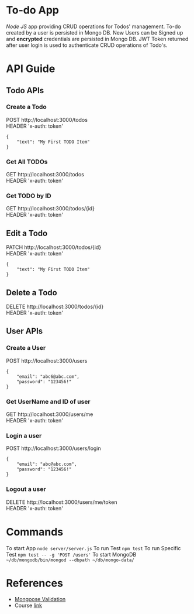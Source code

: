 # To-do App

*Node JS* app providing CRUD operations for Todos' management. To-do created by a user is persisted in Mongo DB. New Users can be Signed up and **encrypted** credentials are persisted in Mongo DB. JWT Token returned after user login is used to authenticate CRUD operations of Todo's.

# API Guide
## Todo APIs

### Create a Todo
POST http://localhost:3000/todos  
HEADER 'x-auth: token'
```
{
	"text": "My First TODO Item"
}
```

### Get All TODOs
GET http://localhost:3000/todos  
HEADER 'x-auth: token'

### Get TODO by ID
GET http://localhost:3000/todos/{id}  
HEADER 'x-auth: token'

## Edit a Todo
PATCH http://localhost:3000/todos/{id}  
HEADER 'x-auth: token'
```
{
	"text": "My First TODO Item"
}
```

## Delete a Todo
DELETE http://localhost:3000/todos/{id}  
HEADER 'x-auth: token'

## User APIs

### Create a User
POST http://localhost:3000/users  
```
{
	"email": "abc6@abc.com",
	"password": "123456!"
}
```
### Get UserName and ID of user
GET http://localhost:3000/users/me  
HEADER 'x-auth: token'

### Login a user
POST http://localhost:3000/users/login 
```
{
	"email": "abc@abc.com",
	"password": "123456!"
}
```

### Logout a user
DELETE http://localhost:3000/users/me/token  
HEADER 'x-auth: token'

# Commands
To start App ``` node server/server.js ```
To run Test ``` npm test ```
To run Specific Test ``` npm test -- -g 'POST /users' ```
To start MongoDB ``` ~/db/mongodb/bin/mongod --dbpath ~/db/mongo-data/ ```

# References
- [Mongoose Validation](http://mongoosejs.com/docs/validation.html)
- Course [link](https://www.udemy.com/the-complete-nodejs-developer-course-2)
